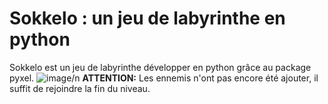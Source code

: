 # Sokkelo : un jeu de labyrinthe en python
Sokkelo est un jeu de labyrinthe développer en python grâce au package pyxel.
![image](https://github.com/okamichika/sokkelo/assets/75226815/91a4a7d9-a4ab-4442-8164-df7255763074)/n
**ATTENTION:** Les ennemis n'ont pas encore été ajouter, il suffit de rejoindre la fin du niveau.
